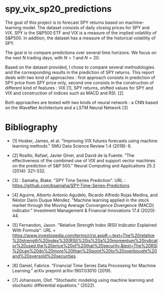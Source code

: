 # spy_vix_sp20_predictions

The goal of this project is to forecast SPY returns based on machine-learning model. The dataset consists of daily closing prices for SPY and VIX.  SPY is the S&P500 ETF and VIX is a measure of the implied volatility of S&P500.  In addition, the dataset has a measure of the historical volatility of SPY.

The goal is to compare predictions over several time horizons. We focus on the next N trading days, with $N = 1$ and $N = 20$.

Based on the dataset provided, I chose to compare several methodologies and the corresponding results in the prediction of SPY returns. This report deals with two kind of approaches : first approach consists in prediction of SPY price from SPY price only, second one consists in the construction of different kind of features : VIX [1], SPY returns, shifted values for SPY and VIX and construction of indices such as MACD and RSI. [2]

Both approaches are tested with two kinds of neural network : a CNN based on the WaveNet Architecture and a LSTM Neural Network [3]

# Bibliography

*   [1] Hosker, James, et al. "Improving VIX futures forecasts using machine learning methods." SMU Data Science Review 1.4 (2018): 6.
*   [2] Rosillo, Rafael, Javier Giner, and David de la Fuente. "The effectiveness of the combined use of VIX and support vector machines on the prediction of S&P 500." Neural Computing and Applications 25.2 (2014): 321-332.
*   [3] : Samaha, Blake. "SPY Time Series Prediction". URL : https://github.com/bsamaha/SPY-Time-Series-Predictions
*   [4] Aguirre, Alberto Antonio Agudelo, Ricardo Alfredo Rojas Medina, and Néstor Darío Duque Méndez. "Machine learning applied in the stock market through the Moving Average Convergence Divergence (MACD) indicator." Investment Management & Financial Innovations 17.4 (2020): 44.

*   [5] Fernandon, Jason. "Relative Strength Index (RSI) Indicator Explained With Formula": URL = https://www.investopedia.com/terms/r/rsi.asp#:~:text=The%20relative%20strength%20index%20(RSI)%20is%20a%20momentum%20indicator%20used,the%20price%20of%20that%20security.&text=The%20RSI%20can%20do%20more%20than%20point%20to%20overbought%20and%20oversold%20securities.
*   [6] Daniel, Fabrice. "Financial Time Series Data Processing for Machine Learning." arXiv preprint arXiv:1907.03010 (2019).
*   [7] Johansson, Olof. "Stochastic modeling using machine learning and stochastic differential equations." (2022).